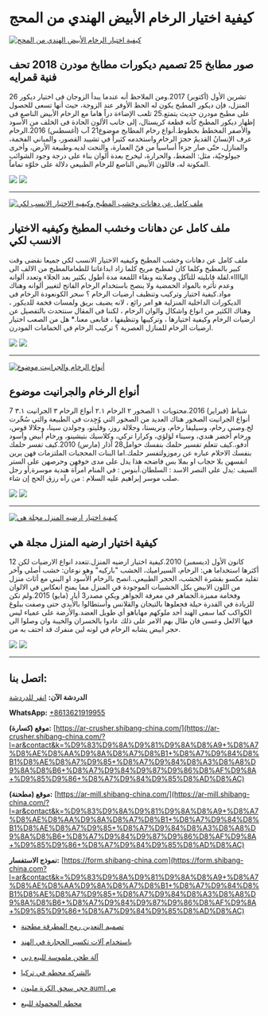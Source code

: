 # كيفية اختيار الرخام الأبيض الهندي من المحج

<a href="https://swt.shibang-china.com/?l=ar&img&k=%D9%83%D9%8A%D9%81%D9%8A%D8%A9+%D8%A7%D8%AE%D8%AA%D9%8A%D8%A7%D8%B1+%D8%A7%D9%84%D8%B1%D8%AE%D8%A7%D9%85+%D8%A7%D9%84%D8%A3%D8%A8%D9%8A%D8%B6+%D8%A7%D9%84%D9%87%D9%86%D8%AF%D9%8A+%D9%85%D9%86+%D8%A7%D9%84%D9%85%D8%AD%D8%AC" target="_blank">![كيفية اختيار الرخام الأبيض الهندي من المحج](http://static.shibang-china.com/all-800x300/681.jpg)</a>

## صور مطابخ 25 تصميم ديكورات مطابخ مودرن 2018 تحف فنية قمرايه
26 تشرين الأول (أكتوبر) 2017.ومن الملاحظ أنه عندما يبدأ الزوجان فى اختيار ديكور المنزل، فإن ديكور المطبخ يكون له الحظ الأوفر عند الزوجة، حيث أنها تسعى للحصول على مطبخ مودرن حديث يتمتع.25 تلعب الإضاءة دراً هاما مع الرخام الأبيض الناصع فى إظهار ديكور المطبخ كأنه قطعة كريستال، إلى جانب الألون الحادة فى الخلف من الأسود والأصفر المخطط بخطوط.أنواع رخام المطابخ موضوع21 آب (أغسطس) 2016.الرخام عرف الإنسانُ القديمُ حجرَ الرخام واستخدمه كثيراً في تشييد القصور، والمباني الفخمة، والمنازل، حتّى صار جزءاً أساسياً من فنّ العمارة، والنحت لديه.وطبيعة الأرض، وأخرى جيولوجيّة، مثل: الضغط، والحرارة، ليخرج بعدة ألوان بناء على درجة وجود الشوائب المكونة له، فاللون الأبيض الناصع للرخام الطبيعي دلالة على خلوّه تماماً.


<a href="https://whatsapp.shibangsoft.com/WhatsApp.php" target="_blank" title="WhatsApp">![](http://static.shibang-china.com/icon/whatsapp.png)</a> <a href="https://swt.shibang-china.com/?l=ar&icon&k=%D9%83%D9%8A%D9%81%D9%8A%D8%A9+%D8%A7%D8%AE%D8%AA%D9%8A%D8%A7%D8%B1+%D8%A7%D9%84%D8%B1%D8%AE%D8%A7%D9%85+%D8%A7%D9%84%D8%A3%D8%A8%D9%8A%D8%B6+%D8%A7%D9%84%D9%87%D9%86%D8%AF%D9%8A+%D9%85%D9%86+%D8%A7%D9%84%D9%85%D8%AD%D8%AC" target="_blank">![](http://static.shibang-china.com/icon/chat-ar.png)</a>

---

<a href="https://swt.shibang-china.com/?l=ar&img&k=%D9%83%D9%8A%D9%81%D9%8A%D8%A9+%D8%A7%D8%AE%D8%AA%D9%8A%D8%A7%D8%B1+%D8%A7%D9%84%D8%B1%D8%AE%D8%A7%D9%85+%D8%A7%D9%84%D8%A3%D8%A8%D9%8A%D8%B6+%D8%A7%D9%84%D9%87%D9%86%D8%AF%D9%8A+%D9%85%D9%86+%D8%A7%D9%84%D9%85%D8%AD%D8%AC" target="_blank">![ملف كامل عن دهانات وخشب المطبخ وكيفيه الاختيار الانسب لكي](http://static.shibang-china.com/all-800x300/89.jpg)</a>

## ملف كامل عن دهانات وخشب المطبخ وكيفيه الاختيار الانسب لكي
ملف كامل عن دهانات وخشب المطبخ وكيفيه الاختيار الانسب لكي جميعا نقضى وقت كبير بالمطبخ وكلما كان لمطبخ مريح كلما زاد ابداعاتنا للطعامالمطبخ من الالف الى اليااااء.لقلة قابليته للتآكل وصلابته وبقاء اللمعة مدة أطول بكثير بعد الجلاء وتعدد ألوانه وعدم تأثره بالمواد الحمضية ولا ينصح باستخدام الرخام الفاتح لتغيير ألوانه وهناك مواد.كيفية اختيار وتركيب وتنظيف ارضيات الرخام ؟ سحر الكونعودة الرخام فى الديكورات الداخلية المنزلية هو امر رائع ، لانه يضيف بريق ولمسات فخمة للديكور ، وهناك الكثير من انواع واشكال والوان الرخام ، لكننا فى المقال سنتحدث بالتفصيل عن ارضيات الرخام وكيفية اختيارها ، وتركيبها وتنظيفها ، فتابعى معنا.* هل من الصعب اختيار ارضيات الرخام للمنازل العصرية ؟ تركيب الرخام في الحمامات المودرن.


<a href="https://whatsapp.shibangsoft.com/WhatsApp.php" target="_blank" title="WhatsApp">![](http://static.shibang-china.com/icon/whatsapp.png)</a> <a href="https://swt.shibang-china.com/?l=ar&icon&k=%D9%83%D9%8A%D9%81%D9%8A%D8%A9+%D8%A7%D8%AE%D8%AA%D9%8A%D8%A7%D8%B1+%D8%A7%D9%84%D8%B1%D8%AE%D8%A7%D9%85+%D8%A7%D9%84%D8%A3%D8%A8%D9%8A%D8%B6+%D8%A7%D9%84%D9%87%D9%86%D8%AF%D9%8A+%D9%85%D9%86+%D8%A7%D9%84%D9%85%D8%AD%D8%AC" target="_blank">![](http://static.shibang-china.com/icon/chat-ar.png)</a>

---

<a href="https://swt.shibang-china.com/?l=ar&img&k=%D9%83%D9%8A%D9%81%D9%8A%D8%A9+%D8%A7%D8%AE%D8%AA%D9%8A%D8%A7%D8%B1+%D8%A7%D9%84%D8%B1%D8%AE%D8%A7%D9%85+%D8%A7%D9%84%D8%A3%D8%A8%D9%8A%D8%B6+%D8%A7%D9%84%D9%87%D9%86%D8%AF%D9%8A+%D9%85%D9%86+%D8%A7%D9%84%D9%85%D8%AD%D8%AC" target="_blank">![أنواع الرخام والجرانيت موضوع](http://static.shibang-china.com/all-800x300/140.jpg)</a>

## أنواع الرخام والجرانيت موضوع
7 شباط (فبراير) 2016.محتويات ١ الصخور ٢ الرخام ٢.١ أنواع الرخام ٣ الجرانيت ٣.١ أنواع الجرانيت الصخور هناك العديد من الصخور التي وُجِدت في الطبيعة والتي سُخّرت لخ.وصني رخام، وسيليفا رخام، وتريستا، وجلالة روز، وفليتو، وجولدن سينا، وجلالا قوس، ورخام أخضر هندي، وسيناء لؤلؤي، وكرارا تركي، وكلاسيك بتيشينو، ورخام أبيض وأسود أدفو،.كيف تتعلم تفسير حلمك بنفسك حوامل28 آذار (مارس) 2010.كيف تفسر حلمك بنفسك الاحلام عباره عن رموزولتفسر حلمك.اما البنات المحجبات الملتزمات فهن يرين انفسهن بلا حجاب او بملا بس فاضحه هذا يدل على مدى خوفهن وحرصهن على الستر السيف :يدل على النصر الاسد : السلطان.أبنوس : في المنام امرأة هندية موسرة,أو رجل صلب موسر إبراهيم عليه السلام : من رآه رزق الحج إن شاء.


<a href="https://whatsapp.shibangsoft.com/WhatsApp.php" target="_blank" title="WhatsApp">![](http://static.shibang-china.com/icon/whatsapp.png)</a> <a href="https://swt.shibang-china.com/?l=ar&icon&k=%D9%83%D9%8A%D9%81%D9%8A%D8%A9+%D8%A7%D8%AE%D8%AA%D9%8A%D8%A7%D8%B1+%D8%A7%D9%84%D8%B1%D8%AE%D8%A7%D9%85+%D8%A7%D9%84%D8%A3%D8%A8%D9%8A%D8%B6+%D8%A7%D9%84%D9%87%D9%86%D8%AF%D9%8A+%D9%85%D9%86+%D8%A7%D9%84%D9%85%D8%AD%D8%AC" target="_blank">![](http://static.shibang-china.com/icon/chat-ar.png)</a>

---

<a href="https://swt.shibang-china.com/?l=ar&img&k=%D9%83%D9%8A%D9%81%D9%8A%D8%A9+%D8%A7%D8%AE%D8%AA%D9%8A%D8%A7%D8%B1+%D8%A7%D9%84%D8%B1%D8%AE%D8%A7%D9%85+%D8%A7%D9%84%D8%A3%D8%A8%D9%8A%D8%B6+%D8%A7%D9%84%D9%87%D9%86%D8%AF%D9%8A+%D9%85%D9%86+%D8%A7%D9%84%D9%85%D8%AD%D8%AC" target="_blank">![كيفية اختيار ارضيه المنزل مجلة هي](http://static.shibang-china.com/all-800x300/715.jpg)</a>

## كيفية اختيار ارضيه المنزل مجلة هي
12 كانون الأول (ديسمبر) 2010.كيفية اختيار ارضيه المنزل.تتعدد انواع الارضيات لكن أكثرها استخداما هي: الرخام، السيراميك، الخشب &quot;باركيه&quot; وهو نوعان: خشب أصلي وآخر تقليد مكسو بقشرة الخشب، الحجر الطبيعي،.انصح بالرخام الأسود او البني مع أثاث منزل من اللون الابيض بكل الخشبيات الموجودة في المنزل مما يمنح انعكاس في الالوان وفخامة مميزة.الجماهر في معرفة الجواهر ويكي مصدر3 أيار (مايو) 2015.ولم تكن للزيادة في القدرة حيلة فجعلوها بالتيجان والقلانس وأستطالوا بالأيدي حتى وصفت ببلوغ الكواكب كما سمى الهند أحد ملوكهم مهاباهو أي طويل العضد.والأرضة على عمياء ليس فيها الالعل وعسى فان طال بهم الامر على ذلك عادوا بالخسران والخيبة وان وصلوا الى حجر ابيض يشابه الرخام في لونه لين منفرك قد احتف به من.


<a href="https://whatsapp.shibangsoft.com/WhatsApp.php" target="_blank" title="WhatsApp">![](http://static.shibang-china.com/icon/whatsapp.png)</a> <a href="https://swt.shibang-china.com/?l=ar&icon&k=%D9%83%D9%8A%D9%81%D9%8A%D8%A9+%D8%A7%D8%AE%D8%AA%D9%8A%D8%A7%D8%B1+%D8%A7%D9%84%D8%B1%D8%AE%D8%A7%D9%85+%D8%A7%D9%84%D8%A3%D8%A8%D9%8A%D8%B6+%D8%A7%D9%84%D9%87%D9%86%D8%AF%D9%8A+%D9%85%D9%86+%D8%A7%D9%84%D9%85%D8%AD%D8%AC" target="_blank">![](http://static.shibang-china.com/icon/chat-ar.png)</a>

---
## اتصل بنا:

**الدردشة الآن:** [انقر للدردشة](https://swt.shibang-china.com?l=ar&contact&k=%D9%83%D9%8A%D9%81%D9%8A%D8%A9+%D8%A7%D8%AE%D8%AA%D9%8A%D8%A7%D8%B1+%D8%A7%D9%84%D8%B1%D8%AE%D8%A7%D9%85+%D8%A7%D9%84%D8%A3%D8%A8%D9%8A%D8%B6+%D8%A7%D9%84%D9%87%D9%86%D8%AF%D9%8A+%D9%85%D9%86+%D8%A7%D9%84%D9%85%D8%AD%D8%AC)

**WhatsApp:**  [+8613621919955](https://whatsapp.shibangsoft.com/WhatsApp.php)

**موقع (كسارة):** [https://ar-crusher.shibang-china.com/](https://ar-crusher.shibang-china.com/?l=ar&contact&k=%D9%83%D9%8A%D9%81%D9%8A%D8%A9+%D8%A7%D8%AE%D8%AA%D9%8A%D8%A7%D8%B1+%D8%A7%D9%84%D8%B1%D8%AE%D8%A7%D9%85+%D8%A7%D9%84%D8%A3%D8%A8%D9%8A%D8%B6+%D8%A7%D9%84%D9%87%D9%86%D8%AF%D9%8A+%D9%85%D9%86+%D8%A7%D9%84%D9%85%D8%AD%D8%AC)

**موقع (مطحنة):** [https://ar-mill.shibang-china.com/](https://ar-mill.shibang-china.com/?l=ar&contact&k=%D9%83%D9%8A%D9%81%D9%8A%D8%A9+%D8%A7%D8%AE%D8%AA%D9%8A%D8%A7%D8%B1+%D8%A7%D9%84%D8%B1%D8%AE%D8%A7%D9%85+%D8%A7%D9%84%D8%A3%D8%A8%D9%8A%D8%B6+%D8%A7%D9%84%D9%87%D9%86%D8%AF%D9%8A+%D9%85%D9%86+%D8%A7%D9%84%D9%85%D8%AD%D8%AC)

**نموذج الاستفسار:** [https://form.shibang-china.com](https://form.shibang-china.com?l=ar&contact&k=%D9%83%D9%8A%D9%81%D9%8A%D8%A9+%D8%A7%D8%AE%D8%AA%D9%8A%D8%A7%D8%B1+%D8%A7%D9%84%D8%B1%D8%AE%D8%A7%D9%85+%D8%A7%D9%84%D8%A3%D8%A8%D9%8A%D8%B6+%D8%A7%D9%84%D9%87%D9%86%D8%AF%D9%8A+%D9%85%D9%86+%D8%A7%D9%84%D9%85%D8%AD%D8%AC)

* [تصميم التعدين رمح المطرقة مطحنة](../27/%D8%AA%D8%B5%D9%85%D9%8A%D9%85%20%D8%A7%D9%84%D8%AA%D8%B9%D8%AF%D9%8A%D9%86%20%D8%B1%D9%85%D8%AD%20%D8%A7%D9%84%D9%85%D8%B7%D8%B1%D9%82%D8%A9%20%D9%85%D8%B7%D8%AD%D9%86%D8%A9.md)

* [باستخدام آلات تكسير الحجارة في الهند](../29/%D8%A8%D8%A7%D8%B3%D8%AA%D8%AE%D8%AF%D8%A7%D9%85%20%D8%A2%D9%84%D8%A7%D8%AA%20%D8%AA%D9%83%D8%B3%D9%8A%D8%B1%20%D8%A7%D9%84%D8%AD%D8%AC%D8%A7%D8%B1%D8%A9%20%D9%81%D9%8A%20%D8%A7%D9%84%D9%87%D9%86%D8%AF.md)

* [آلة طحن ملموسة للبيع دبي](../26/%D8%A2%D9%84%D8%A9%20%D8%B7%D8%AD%D9%86%20%D9%85%D9%84%D9%85%D9%88%D8%B3%D8%A9%20%D9%84%D9%84%D8%A8%D9%8A%D8%B9%20%D8%AF%D8%A8%D9%8A.md)

* [بالشركه محطم في تركيا](../30/%D8%A8%D8%A7%D9%84%D8%B4%D8%B1%D9%83%D9%87%20%D9%85%D8%AD%D8%B7%D9%85%20%D9%81%D9%8A%20%D8%AA%D8%B1%D9%83%D9%8A%D8%A7.md)

* [حجر سحق الكرة مليون auml ص](../26/%D8%AD%D8%AC%D8%B1%20%D8%B3%D8%AD%D9%82%20%D8%A7%D9%84%D9%83%D8%B1%D8%A9%20%D9%85%D9%84%D9%8A%D9%88%D9%86%20auml%20%D8%B5.md)

* [محطم المحمولة للبيع](../29/%D9%85%D8%AD%D8%B7%D9%85%20%D8%A7%D9%84%D9%85%D8%AD%D9%85%D9%88%D9%84%D8%A9%20%D9%84%D9%84%D8%A8%D9%8A%D8%B9.md)